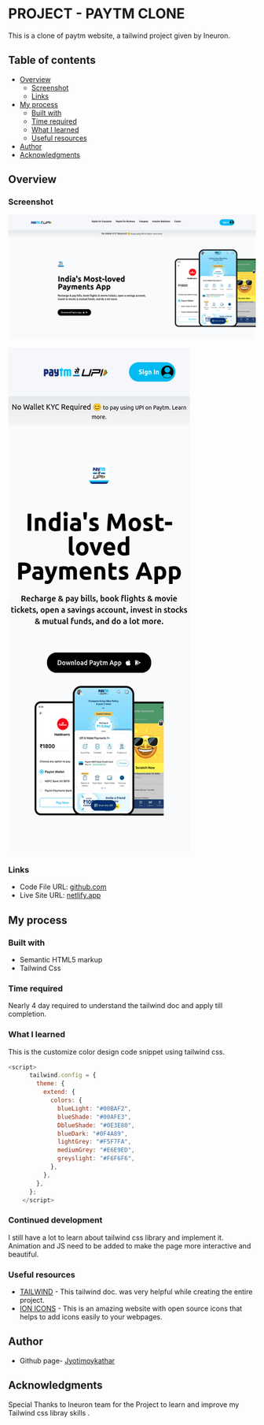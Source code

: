 # PROJECT - PAYTM CLONE

This is a clone of paytm website, a tailwind project given by Ineuron.

## Table of contents

- [Overview](#overview)
  - [Screenshot](#screenshot)
  - [Links](#links)
- [My process](#my-process)
  - [Built with](#built-with)
  - [Time required](#time-required)
  - [What I learned](#continues-development)
  - [Useful resources](#useful-resources)
- [Author](#author)
- [Acknowledgments](#acknowledgments)

## Overview

### Screenshot

![](images/screenshotD.png)

![](images/screenshotM.png)

### Links

- Code File URL: [github.com](https://github.com/Jyotimoykathar/Paytm_Clone)
- Live Site URL: [netlify.app](https://project-15-product-design.netlify.app/)

## My process

### Built with

- Semantic HTML5 markup
- Tailwind Css

### Time required

Nearly 4 day required to understand the tailwind doc and apply till completion.

### What I learned

This is the customize color design code snippet using tailwind css.

```js
<script>
      tailwind.config = {
        theme: {
          extend: {
            colors: {
              blueLight: "#00BAF2",
              blueShade: "#00AFE3",
              DblueShade: "#0E3E80",
              blueDark: "#0F4A89",
              lightGrey: "#F5F7FA",
              mediumGrey: "#E6E9ED",
              greyslight: "#F6F6F6",
            },
          },
        },
      };
    </script>
```

### Continued development

I still have a lot to learn about tailwind css library and implement it.
Animation and JS need to be added to make the page more interactive and beautiful.

### Useful resources

- [TAILWIND](https://tailwindcss.com/docs/installation) - This tailwind doc. was very helpful while creating the entire project.
- [ION ICONS](https://ionic.io/ionicons) - This is an amazing website with open source icons that helps to add icons easily to your webpages.

## Author

- Github page- [Jyotimoykathar](https://github.com/Jyotimoykathar/)

## Acknowledgments

Special Thanks to Ineuron team for the Project to learn and improve my Tailwind css libray skills .
